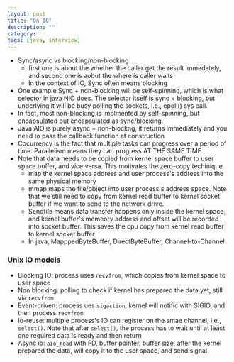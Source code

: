 ```yaml
---
layout: post
title: "On IO"
description: ""
category: 
tags: [java, interview]
---
```


* Sync/async vs blocking/non-blocking
  * first one is about the whether the caller get the result immedately, and second one is aobut the where is caller waits
  * In the context of IO, Sync often means blocking
* One example Sync + non-blocking will be self-spinning, which is what selector in java NIO does. The selector itself is sync + blocking, but underlying it will be busy polling the sockets, i.e., epoll() sys call.
* In fact, most non-blocking is implmented by self-spinning, but encapsulated but encapsulated as sync/blocking. 
* Java AIO is purely async + non-blockng, it returns immediately and you need to pass the callback function at construction
* Cocurrency is the fact that multiple tasks can progress over a period of time. Parallelism means they can progress AT THE SAME TIME
* Note that data needs to be copied from kernel space buffer to user space buffer, and vice versa. This motivates the zero-copy techinique
  * map the kernel space address and user process's address into the same physical memory
  * mmap maps the file/object into user process's address space. Note that we still need to copy from kernel read buffer to kernel socket buffer if we want to send to the network drive.
  * Sendfile means data transfer happens only inside the kernel space, and kernel buffer's memeory address and offset will be recorded into socket buffer. This saves the cpu copy from kernel read buffer to kernel socket buffer
  * In java, MapppedByteBuffer, DirectByteBuffer, Channel-to-Channel

### Unix IO models
* Blocking IO: process uses `recvfrom`, which copies from kernel space to user space
* Non blocking: polling to check if kernel has prepared the data yet, still via `recvfrom`
* Event-driven: process ues `sigaction`, kernel will notific with SIGIO, and then process `recvfrom`
* Io-reuse: multiple process's IO can register on the smae channel, i.e., `select()`. Note that after `select()`, the process has to wait until at least one required data is ready and then return
* Async io:  `aio_read` with FD, buffer pointer, buffer size, after the kernel prepared the data, will copy it to the user space, and send signal



